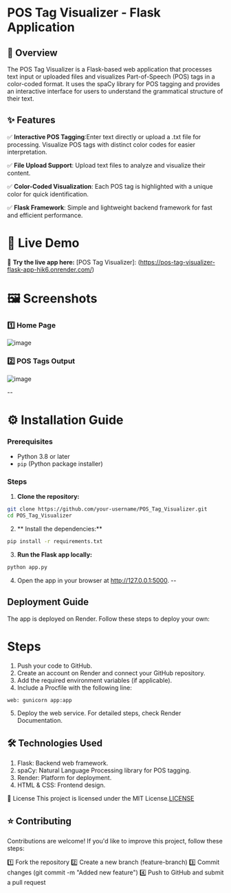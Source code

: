 # POS Tag Visualizer - Flask Application

## 📌 Overview

The POS Tag Visualizer is a Flask-based web application that processes text input or uploaded files and visualizes Part-of-Speech (POS) tags in a color-coded format. It uses the spaCy library for POS tagging and provides an interactive interface for users to understand the grammatical structure of their text.

## ✨ Features

✅  **Interactive POS Tagging**:Enter text directly or upload a .txt file for processing. Visualize POS tags with distinct color codes for easier interpretation.

✅  **File Upload Support**: Upload text files to analyze and visualize their content.

✅ **Color-Coded Visualization**: Each POS tag is highlighted with a unique color for quick identification.

✅ **Flask Framework**: Simple and lightweight backend framework for fast and efficient performance.


# 🚀 Live Demo

🔗 **Try the live app here:**  [POS Tag Visualizer]: (https://pos-tag-visualizer-flask-app-hik6.onrender.com/)

# 🖼 Screenshots

### 1️⃣ Home Page
![image](https://github.com/user-attachments/assets/36d7fc29-b9b0-4fba-af22-df78ecf07ab5)

### 2️⃣ POS Tags Output  
![image](https://github.com/user-attachments/assets/c3eec852-c6e7-43d6-a012-5359c69b6ce4)

--
# ⚙ Installation Guide

### Prerequisites

- Python 3.8 or later
- `pip` (Python package installer)

### Steps

1. **Clone the repository:**
 ```bash
git clone https://github.com/your-username/POS_Tag_Visualizer.git
cd POS_Tag_Visualizer
```
2. ** Install the dependencies:**
 ```bash
pip install -r requirements.txt
```
3. **Run the Flask app locally:**

 ```bash
python app.py
```

4. Open the app in your browser at http://127.0.0.1:5000.
--
## Deployment Guide

The app is deployed on Render. Follow these steps to deploy your own:

# Steps
1. Push your code to GitHub.
2. Create an account on Render and connect your GitHub repository.
3. Add the required environment variables (if applicable).
4. Include a Procfile with the following line:
```bash 
web: gunicorn app:app
```
5. Deploy the web service.
For detailed steps, check Render Documentation.


## 🛠 Technologies Used

1. Flask: Backend web framework.
2. spaCy: Natural Language Processing library for POS tagging.
3. Render: Platform for deployment.
4. HTML & CSS: Frontend design.


📝 License
This project is licensed under the MIT License.[LICENSE](LICENSE)


## ⭐ Contributing
Contributions are welcome! If you'd like to improve this project, follow these steps:

1️⃣ Fork the repository
2️⃣ Create a new branch (feature-branch)
3️⃣ Commit changes (git commit -m "Added new feature")
4️⃣ Push to GitHub and submit a pull request



